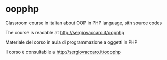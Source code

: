 oopphp
======

Classroom course in italian about OOP in PHP language, sith source codes

The course is readable at http://sergiovaccaro.it/oopphp

Materiale del corso in aula di programmazione a oggetti in PHP

Il corso è consultabile a http://sergiovaccaro.it/oopphp

